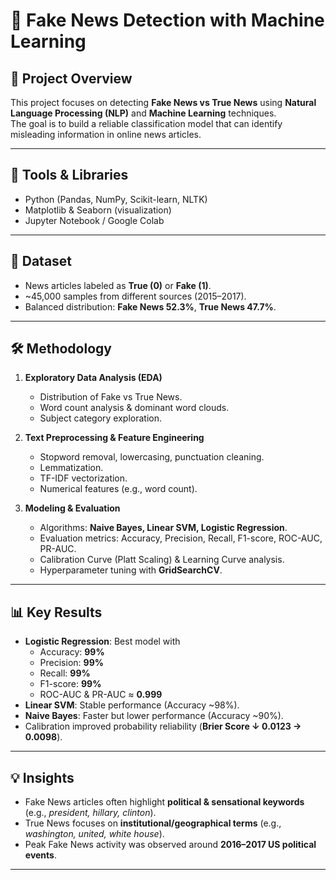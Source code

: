# 📰 Fake News Detection with Machine Learning  

## 📌 Project Overview  
This project focuses on detecting **Fake News vs True News** using **Natural Language Processing (NLP)** and **Machine Learning** techniques.  
The goal is to build a reliable classification model that can identify misleading information in online news articles.  

---

## 🔧 Tools & Libraries  
- Python (Pandas, NumPy, Scikit-learn, NLTK)  
- Matplotlib & Seaborn (visualization)  
- Jupyter Notebook / Google Colab  

---

## 📂 Dataset  
- News articles labeled as **True (0)** or **Fake (1)**.  
- ~45,000 samples from different sources (2015–2017).  
- Balanced distribution: **Fake News 52.3%**, **True News 47.7%**.  

---

## 🛠 Methodology  
1. **Exploratory Data Analysis (EDA)**  
   - Distribution of Fake vs True News.  
   - Word count analysis & dominant word clouds.  
   - Subject category exploration.  

2. **Text Preprocessing & Feature Engineering**  
   - Stopword removal, lowercasing, punctuation cleaning.  
   - Lemmatization.  
   - TF-IDF vectorization.  
   - Numerical features (e.g., word count).  

3. **Modeling & Evaluation**  
   - Algorithms: **Naive Bayes, Linear SVM, Logistic Regression**.  
   - Evaluation metrics: Accuracy, Precision, Recall, F1-score, ROC-AUC, PR-AUC.  
   - Calibration Curve (Platt Scaling) & Learning Curve analysis.  
   - Hyperparameter tuning with **GridSearchCV**.  

---

## 📊 Key Results  
- **Logistic Regression**: Best model with  
  - Accuracy: **99%**  
  - Precision: **99%**  
  - Recall: **99%**  
  - F1-score: **99%**  
  - ROC-AUC & PR-AUC ≈ **0.999**  
- **Linear SVM**: Stable performance (Accuracy ~98%).  
- **Naive Bayes**: Faster but lower performance (Accuracy ~90%).  
- Calibration improved probability reliability (**Brier Score ↓ 0.0123 → 0.0098**).  

---

## 💡 Insights  
- Fake News articles often highlight **political & sensational keywords** (e.g., *president, hillary, clinton*).  
- True News focuses on **institutional/geographical terms** (e.g., *washington, united, white house*).  
- Peak Fake News activity was observed around **2016–2017 US political events**.  

---

